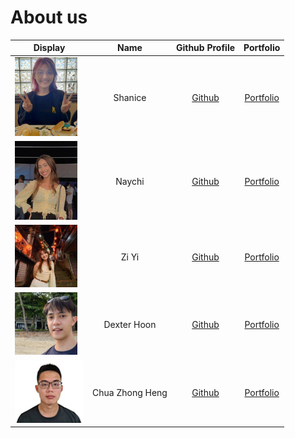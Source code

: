 # About us

Display |   Name   |              Github Profile              | Portfolio 
--------|:--------:|:----------------------------------------:|:---------:
![](images/aboutUs/shanice.jpg) | Shanice | [Github](https://github.com/ShaniceTang) | [Portfolio](team/shanicetang.md)
![](images/aboutUs/naychimin.png) |  Naychi  | [Github](https://github.com/NaychiMin/tp) | [Portfolio](team/naychimin.md)
<img height="100" src="images/aboutUs/ziyi.jpg" width="100"/> |  Zi Yi   | [Github](https://github.com/ziyi105) | [Portfolio](team/ziyi105.md)
<img height="100" src="images/aboutUs/dexter.jpg" width="100"/> | Dexter Hoon | [Github](https://github.com/DextheChik3n) | [Portfolio](team/dexthechik3n.md)
![](images/aboutUs/zhongheng.jpg) | Chua Zhong Heng | [Github](https://github.com/Cazh1/tp) | [Portfolio](team/cazh1.md)
